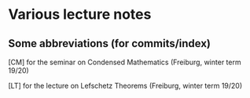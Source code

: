 # Various lecture notes

## Some abbreviations (for commits/index)

[CM] for the seminar on Condensed Mathematics (Freiburg, winter term 19/20)

[LT] for the lecture on Lefschetz Theorems (Freiburg, winter term 19/20)
